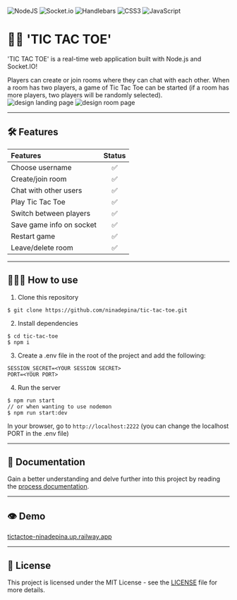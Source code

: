 ![NodeJS](https://img.shields.io/badge/node.js-6DA55F?style=for-the-badge&logo=node.js&logoColor=white) ![Socket.io](https://img.shields.io/badge/Socket.io-black?style=for-the-badge&logo=socket.io&badgeColor=010101) ![Handlebars](https://img.shields.io/badge/Handlebars.js-f0772b?style=for-the-badge&logo=handlebarsdotjs&logoColor=white) ![CSS3](https://img.shields.io/badge/css3-%231572B6.svg?style=for-the-badge&logo=css3&logoColor=white) ![JavaScript](https://img.shields.io/badge/javascript-%23323330.svg?style=for-the-badge&logo=javascript&logoColor=%23F7DF1E)

# 👋🏼 'TIC TAC TOE'

'TIC TAC TOE' is a real-time web application built with Node.js and Socket.IO!

Players can create or join rooms where they can chat with each other. When a room has two players, a game of Tic Tac Toe can be started (if a room has more players, two players will be randomly selected).
![design landing page](https://github.com/ninadepina/tic-tac-toe/assets/89778503/33cf9b82-1179-47b0-bf8e-7a2d79e4a719)
![design room page](https://github.com/ninadepina/tic-tac-toe/assets/89778503/5e61beb8-61ff-434d-9196-0a7123e4cde8)

---

## 🛠️ Features

| Features                 | Status |
| :----------------------- | :----: |
| Choose username          |   ✅   |
| Create/join room         |   ✅   |
| Chat with other users    |   ✅   |
| Play Tic Tac Toe         |   ✅   |
| Switch between players   |   ✅   |
| Save game info on socket |   ✅   |
| Restart game             |   ✅   |
| Leave/delete room        |   ✅   |

---

## 👩🏼‍💻 How to use

1. Clone this repository

```
$ git clone https://github.com/ninadepina/tic-tac-toe.git
```

2. Install dependencies

```
$ cd tic-tac-toe
$ npm i
```

3. Create a .env file in the root of the project and add the following:

```
SESSION_SECRET=<YOUR SESSION SECRET>
PORT=<YOUR PORT>
```

4. Run the server

```
$ npm run start
// or when wanting to use nodemon
$ npm run start:dev
```

In your browser, go to `http://localhost:2222` (you can change the localhost PORT in the .env file)

---

## 📝 Documentation

Gain a better understanding and delve further into this project by reading the [process documentation](https://github.com/ninadepina/tic-tac-toe/blob/main/docs/productdoc.md).

---

## 👁️ Demo

[tictactoe-ninadepina.up.railway.app](https://tictactoe-ninadepina.up.railway.app/)

---

## 📄 License

This project is licensed under the MIT License - see the [LICENSE](https://github.com/ninadepina/tic-tac-toe/blob/main/LICENSE) file for more details.
